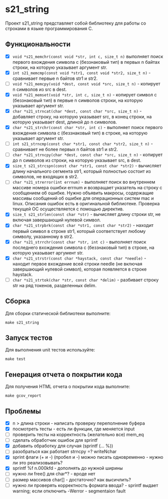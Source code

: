 # s21_string

Проект s21_string представляет собой библиотеку для работы со строками в языке программирования C.

## Функциональности

- [x] `void *s21_memchr(const void *str, int c, size_t n)` выполняет поиск первого вхождения символа c (беззнаковый тип) в первых n байтах строки, на которую указывает аргумент str.
- [x] `int s21_memcmp(const void *str1, const void *str2, size_t n)` - сравнивает первые n байтов str1 и str2.
- [ ] `void *s21_memcpy(void *dest, const void *src, size_t n)` - копирует n символов из src в dest.
- [x] `void *s21_memset(void *str, int c, size_t n)` - копирует символ c (беззнаковый тип) в первые n символов строки, на которую указывает аргумент str.
- [x] `char *s21_strncat(char *dest, const char *src, size_t n)` - добавляет строку, на которую указывает src, в конец строки, на которую указывает dest, длиной до n символов.
- [x] `char *s21_strchr(const char *str, int c)` - выполняет поиск первого вхождения символа c (беззнаковый тип) в строке, на которую указывает аргумент str.
- [ ] `int s21_strncmp(const char *str1, const char *str2, size_t n)` - сравнивает не более первых n байтов str1 и str2.
- [ ] `char *s21_strncpy(char *dest, const char *src, size_t n)` - копирует до n символов из строки, на которую указывает src, в dest.
- [x] `size_t s21_strcspn(const char *str1, const char *str2)` - вычисляет длину начального сегмента str1, который полностью состоит из символов, не входящих в str2.
- [ ] `char *s21_strerror(int errnum)` - выполняет поиск во внутреннем массиве номера ошибки errnum и возвращает указатель на строку с сообщением об ошибке. Нужно объявить макросы, содержащие массивы сообщений об ошибке для операционных систем mac и linux. Описания ошибок есть в оригинальной библиотеке. Проверка текущей ОС осуществляется с помощью директив.
- [x] `size_t s21_strlen(const char *str)` - вычисляет длину строки str, не включая завершающий нулевой символ.
- [x] `char *s21_strpbrk(const char *str1, const char *str2)` - находит первый символ в строке str1, который соответствует любому символу, указанному в str2.
- [x] `char *s21_strrchr(const char *str, int c)` - выполняет поиск последнего вхождения символа c (беззнаковый тип) в строке, на которую указывает аргумент str.
- [x] `char *s21_strstr(const char *haystack, const char *needle)` - находит первое вхождение всей строки needle (не включая завершающий нулевой символ), которая появляется в строке haystack.
- [ ] `char *s21_strtok(char *str, const char *delim)` - разбивает строку str на ряд токенов, разделенных delim.

## Сборка

Для сборки статической библиотеки выполните:

```make s21_string```

## Запуск тестов

Для выполнения unit тестов используйте:

```make test```

## Генерация отчета о покрытии кода

Для получения HTML отчета о покрытии кода выполните:

```make gcov_report```

## Проблемы

- [x] n > длинa строки - написать проверку переполнение буфера
- [x] посмотреть тесты - есть ли функции, где меняется input
- [ ] проверить тесты на корректность (желательно все) mem_eq
- [ ] сделать обработчик ошибок для sprintf
- [x] добавить обработку для случая (sprintf (... %))
- [ ] разобратьcя как работает strncpy =? writeNchar
- [x] sprint флаги (+ и -) (пробел и -) можно писать одновременно - нужно ли это реализовывать?
- [x] sprintf %f n.000kfd - дополнять до нужной ширины
- [ ] нужно ли free() для char*? - вроде нет
- [ ] размер массивов char[] - достаточно? как высичлить? 
- [ ] нужно ли проверять корректность формата ввода? - sprintf выдает warning; если отключить -Werror - segmentaion fault